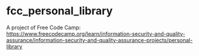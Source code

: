 # fcc_personal_library
A project of Free Code Camp: https://www.freecodecamp.org/learn/information-security-and-quality-assurance/information-security-and-quality-assurance-projects/personal-library
